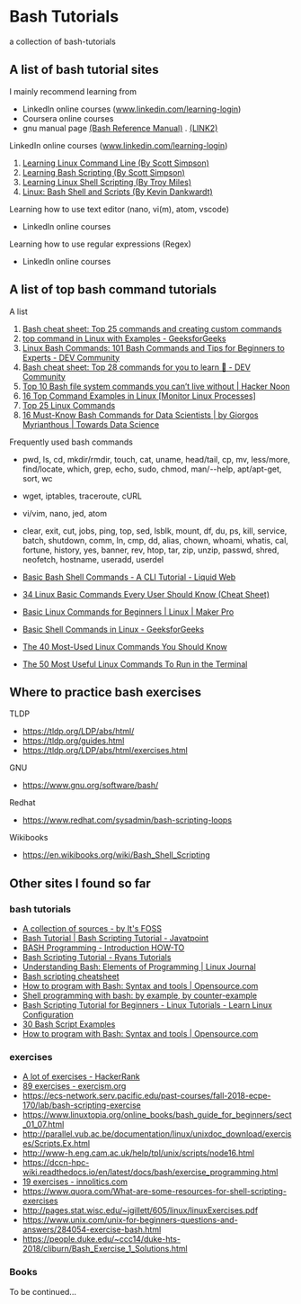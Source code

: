 # Bash Tutorials
a collection of bash-tutorials

## A list of bash tutorial sites

I mainly recommend learning from 
- LinkedIn online courses (www.linkedin.com/learning-login)
- Coursera online courses
- gnu manual page [(Bash Reference Manual)](https://www.gnu.org/savannah-checkouts/gnu/bash/manual/bash.html) . [(LINK2)](https://www.gnu.org/software/bash/manual/bash.html)

LinkedIn online courses (www.linkedin.com/learning-login)
1. [Learning Linux Command Line (By Scott Simpson)](https://www.linkedin.com/learning-login/share?account=35392996&forceAccount=false&redirect=https%3A%2F%2Fwww.linkedin.com%2Flearning%2Flearning-linux-command-line-2018%3Ftrk%3Dshare_ent_url%26shareId%3DRUt91niBTauo5e3smzOSLw%253D%253D)
2. [Learning Bash Scripting (By Scott Simpson)](https://www.linkedin.com/learning-login/share?account=35392996&forceAccount=false&redirect=https%3A%2F%2Fwww.linkedin.com%2Flearning%2Flearning-bash-scripting-2%3Ftrk%3Dshare_ent_url%26shareId%3Dq6c0tk5xQ0K17%252Fx25w3wYA%253D%253D)
3. [Learning Linux Shell Scripting (By Troy Miles)](https://www.linkedin.com/learning/learning-linux-shell-scripting-2018/)
4. [Linux: Bash Shell and Scripts (By Kevin Dankwardt)](https://www.linkedin.com/learning/linux-bash-shell-and-scripts)

Learning how to use text editor (nano, vi(m), atom, vscode)
- LinkedIn online courses

Learning how to use regular expressions (Regex)
- LinkedIn online courses

## A list of top bash command tutorials

A list

1. [Bash cheat sheet: Top 25 commands and creating custom commands](https://www.educative.io/blog/bash-shell-command-cheat-sheet)
1. [top command in Linux with Examples - GeeksforGeeks](https://www.geeksforgeeks.org/top-command-in-linux-with-examples/)
1. [Linux Bash Commands: 101 Bash Commands and Tips for Beginners to Experts - DEV Community](https://dev.to/awwsmm/101-bash-commands-and-tips-for-beginners-to-experts-30je)
1. [Bash cheat sheet: Top 28 commands for you to learn 🤺 - DEV Community](https://dev.to/ankit01oss/bash-cheat-sheet-top-28-commands-for-you-to-learn-15ee)
1. [Top 10 Bash file system commands you can’t live without \| Hacker Noon](https://hackernoon.com/top-10-bash-file-system-commands-you-cant-live-without-4cd937bd7df1)
1. [16 Top Command Examples in Linux [Monitor Linux Processes]](https://www.tecmint.com/12-top-command-examples-in-linux/)
1. [Top 25 Linux Commands](https://linuxhint.com/top-25-linux-commands/)
1. [16 Must-Know Bash Commands for Data Scientists \| by Giorgos Myrianthous | Towards Data Science](https://towardsdatascience.com/16-must-know-bash-commands-for-data-scientists-d8263e990e0e)

Frequently used bash commands

- pwd, ls, cd, mkdir/rmdir, touch, cat, uname, head/tail, cp, mv, less/more, find/locate, which, grep, echo, sudo, chmod, man/--help, apt/apt-get, sort, wc
- wget, iptables, traceroute, cURL
- vi/vim, nano, jed, atom
- clear, exit, cut, jobs, ping, top, sed, lsblk, mount, df, du, ps, kill, service, batch, shutdown, comm, ln, cmp, dd, alias, chown, whoami, whatis, cal, fortune, history, yes, banner, rev, htop, tar, zip, unzip, passwd, shred, neofetch, hostname, useradd, userdel

- [Basic Bash Shell Commands - A CLI Tutorial - Liquid Web](https://www.liquidweb.com/kb/basic-bash-shell-commands-a-cli-tutorial/)
- [34 Linux Basic Commands Every User Should Know (Cheat Sheet)](https://www.hostinger.co.uk/tutorials/linux-commands)
- [Basic Linux Commands for Beginners \| Linux | Maker Pro](https://maker.pro/linux/tutorial/basic-linux-commands-for-beginners)
- [Basic Shell Commands in Linux - GeeksforGeeks](https://www.geeksforgeeks.org/basic-shell-commands-in-linux/)
- [The 40 Most-Used Linux Commands You Should Know](https://kinsta.com/blog/linux-commands/)
- [The 50 Most Useful Linux Commands To Run in the Terminal](https://www.ubuntupit.com/best-linux-commands-to-run-in-the-terminal/)

## Where to practice bash exercises

TLDP
- https://tldp.org/LDP/abs/html/
- https://tldp.org/guides.html
- https://tldp.org/LDP/abs/html/exercises.html

GNU
- https://www.gnu.org/software/bash/

Redhat
- https://www.redhat.com/sysadmin/bash-scripting-loops

Wikibooks
- https://en.wikibooks.org/wiki/Bash_Shell_Scripting

## Other sites I found so far

### bash tutorials

- [A collection of sources - by It's FOSS](https://itsfoss.com/shell-scripting-resources/)
- [Bash Tutorial \| Bash Scripting Tutorial - Javatpoint](https://www.javatpoint.com/bash)
- [BASH Programming - Introduction HOW-TO](https://tldp.org/HOWTO/Bash-Prog-Intro-HOWTO.html)
- [Bash Scripting Tutorial - Ryans Tutorials](https://ryanstutorials.net/bash-scripting-tutorial/)
- [Understanding Bash: Elements of Programming \| Linux Journal](https://www.linuxjournal.com/content/understanding-bash-elements-programming)
- [Bash scripting cheatsheet](https://devhints.io/bash)
- [How to program with Bash: Syntax and tools \| Opensource.com](https://opensource.com/article/19/10/programming-bash-syntax-tools)
- [Shell programming with bash: by example, by counter-example](https://matt.might.net/articles/bash-by-example/)
- [Bash Scripting Tutorial for Beginners - Linux Tutorials - Learn Linux Configuration](https://linuxconfig.org/bash-scripting-tutorial-for-beginners)
- [30 Bash Script Examples](https://linuxhint.com/30_bash_script_examples/)
- [How to program with Bash: Syntax and tools \| Opensource.com](https://opensource.com/article/19/10/programming-bash-syntax-tools)

### exercises

- [A lot of exercises - HackerRank](https://www.hackerrank.com/domains/shell)
- [89 exercises - exercism.org](https://exercism.org/tracks/bash)
- https://ecs-network.serv.pacific.edu/past-courses/fall-2018-ecpe-170/lab/bash-scripting-exercise
- https://www.linuxtopia.org/online_books/bash_guide_for_beginners/sect_01_07.html
- http://parallel.vub.ac.be/documentation/linux/unixdoc_download/exercises/Scripts.Ex.html
- http://www-h.eng.cam.ac.uk/help/tpl/unix/scripts/node16.html
- https://dccn-hpc-wiki.readthedocs.io/en/latest/docs/bash/exercise_programming.html
- [19 exercises - innolitics.com](https://innolitics.com/articles/advanced-bash-exercises/)
- https://www.quora.com/What-are-some-resources-for-shell-scripting-exercises
- http://pages.stat.wisc.edu/~jgillett/605/linux/linuxExercises.pdf
- https://www.unix.com/unix-for-beginners-questions-and-answers/284054-exercise-bash.html
- https://people.duke.edu/~ccc14/duke-hts-2018/cliburn/Bash_Exercise_1_Solutions.html

### Books  

To be continued...

